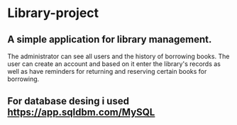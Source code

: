 # Library-project

## A simple application for library management. 
The administrator can see all users and the history of borrowing books. The user can create an account and based on it enter the library's records as well as have reminders for returning and reserving certain books for borrowing.

## For database desing i used https://app.sqldbm.com/MySQL

